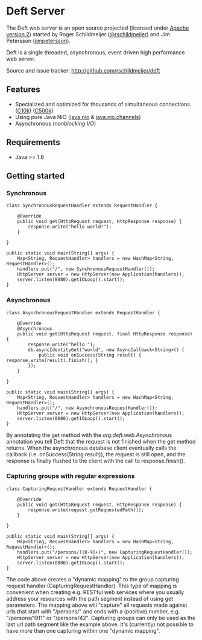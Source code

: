 # Deft Server
The Deft web server is an open source projected (licensed under [Apache version 2]) 
started by Roger Schildmeijer ([@rschildmeijer]) and Jim Petersson ([jimpetersson]).

Deft is a single threaded, asynchronous, event driven high performance web server. 

Source and issue tracker: http://github.com/rschildmeijer/deft
 
## Features
 
 * Specialized and optimized for thousands of simultaneous connections. ([C10k]) ([C500k])
 * Using pure Java NIO ([java.nio] & [java.nio.channels])
 * Asynchronous (*nonblocking I/O*)

## Requirements
* Java >= 1.6 

## Getting started
### Synchronous

    class SynchronousRequestHandler extends RequestHandler {

        @Override
        public void get(HttpRequest request, HttpResponse response) {
            response.write("hello world!");
        }

    }

    public static void main(String[] args) {
        Map<String, RequestHandler> handlers = new HashMap<String, RequestHandler>();
        handlers.put("/", new SynchronousRequestHandler());
        HttpServer server = new HttpServer(new Application(handlers));
        server.listen(8080).getIOLoop().start();
    }
    

### Asynchronous

    class AsynchronousRequestHandler extends RequestHandler {

        @Override
        @Asynchronous
        public void get(HttpRequest request, final HttpResponse response) {
            response.write("hello ");
            db.asyncIdentityGet("world", new AsyncCallback<String>() {
                public void onSuccess(String result) { response.write(result).finish(); }
            });
        }

    }

    public static void main(String[] args) {
        Map<String, RequestHandler> handlers = new HashMap<String, RequestHandler>();
        handlers.put("/", new AsynchronousRequestHandler());
        HttpServer server = new HttpServer(new Application(handlers));
        server.listen(8080).getIOLoop().start();
    }
By annotating the get method with the *org.deft.web.Asynchronous* annotation you tell Deft that the request is
not finished when the get method returns. When the asynchronous database client eventually calls the callback (i.e. onSuccess(String result)), 
the request is still open, and the response is finally flushed to the client with the call to response.finish(). 

### Capturing groups with regular expressions

    class CapturingRequestHandler extends RequestHandler {

        @Override
        public void get(HttpRequest request, HttpResponse response) { 
            response.write(request.getRequestedPath());
        }

    }

    public static void main(String[] args) {
        Map<String, RequestHandler> handlers = new HashMap<String, RequestHandler>();
        handlers.put("/persons/([0-9]+)", new CapturingRequestHandler());
        HttpServer server = new HttpServer(new Application(handlers));
        server.listen(8080).getIOLoop().start();
    }

The code above creates a "dynamic mapping" to the group capturing request handler (CapturingRequestHandler). This type 
of mapping is convenient when creating e.g. RESTful web services where you usually address your resources with the path 
segment instead of using get parameters. The mapping above will "capture" all requests made against urls that start with 
"/persons/" and ends with a (positive) number, e.g. "/persons/1911" or "/persons/42". Capturing groups can only be used as the
last url path segment like the example above. It's (currently) not possible to have more than one capturing within one 
"dynamic mapping".

[@rschildmeijer]: http://twitter.com/rschildmeijer
[jimpetersson]: http://github.com/jimpetersson
[C10k]: http://en.wikipedia.org/wiki/C10k_problem
[C500k]: http://blog.urbanairship.com/blog/2010/08/24/c500k-in-action-at-urban-airship/
[java.nio]: http://download.oracle.com/javase/6/docs/api/java/nio/package-summary.html
[java.nio.channels]: http://download.oracle.com/javase/6/docs/api/java/nio/channels/package-summary.html
[Apache version 2]: http://www.apache.org/licenses/LICENSE-2.0.html